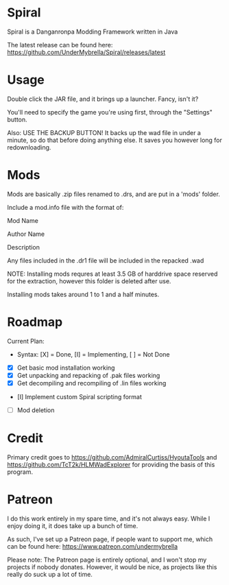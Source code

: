 # Spiral
Spiral is a Danganronpa Modding Framework written in Java

The latest release can be found here: https://github.com/UnderMybrella/Spiral/releases/latest

# Usage
Double click the JAR file, and it brings up a launcher. Fancy, isn't it?

You'll need to specify the game you're using first, through the "Settings" button.

Also: USE THE BACKUP BUTTON! It backs up the wad file in under a minute, so do that before doing anything else. It saves you however long for redownloading.

# Mods
Mods are basically .zip files renamed to .drs, and are put in a 'mods' folder.

Include a mod.info file with the format of:


Mod Name

Author Name

Description


Any files included in the .dr1 file will be included in the repacked .wad

NOTE: Installing mods requres at least 3.5 GB of harddrive space reserved for the extraction, however this folder is deleted after use.

Installing mods takes around 1 to 1 and a half minutes.

# Roadmap
Current Plan:

* Syntax: [X] = Done, [I] = Implementing, [ ] = Not Done
* [X] Get basic mod installation working
* [X] Get unpacking and repacking of .pak files working
* [X] Get decompiling and recompiling of .lin files working
* [I] Implement custom Spiral scripting format
* [ ] Mod deletion

# Credit
Primary credit goes to https://github.com/AdmiralCurtiss/HyoutaTools and https://github.com/TcT2k/HLMWadExplorer for providing the basis of this program.

# Patreon
I do this work entirely in my spare time, and it's not always easy. While I enjoy doing it, it does take up a bunch of time.

As such, I've set up a Patreon page, if people want to support me, which can be found here: https://www.patreon.com/undermybrella

Please note: The Patreon page is entirely optional, and I won't stop my projects if nobody donates. However, it would be nice, as projects like this really do suck up a lot of time.
